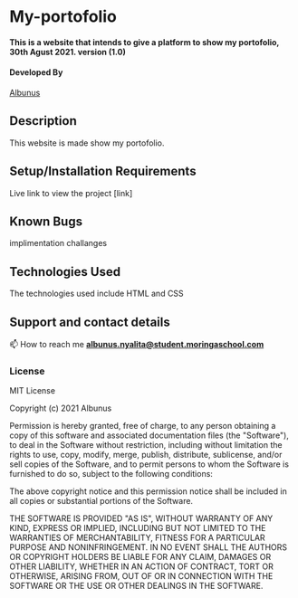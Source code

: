 # My-portofolio

#### This is a website that intends to give a platform to show my portofolio, 30th Agust 2021. version (1.0)
#### Developed By 
[Albunus](https://github.com/albunus)

## Description
 This website is made show my portofolio.
 
## Setup/Installation Requirements

Live link to view the project [link] 

## Known Bugs
implimentation challanges

## Technologies Used
The technologies used include HTML and CSS 

<!-- ## Design of our project -->

## Support and contact details
📫 How to reach me **albunus.nyalita@student.moringaschool.com**
### License
MIT License

Copyright (c) 2021 Albunus

Permission is hereby granted, free of charge, to any person obtaining a copy
of this software and associated documentation files (the "Software"), to deal
in the Software without restriction, including without limitation the rights
to use, copy, modify, merge, publish, distribute, sublicense, and/or sell
copies of the Software, and to permit persons to whom the Software is
furnished to do so, subject to the following conditions:

The above copyright notice and this permission notice shall be included in all
copies or substantial portions of the Software.

THE SOFTWARE IS PROVIDED "AS IS", WITHOUT WARRANTY OF ANY KIND, EXPRESS OR
IMPLIED, INCLUDING BUT NOT LIMITED TO THE WARRANTIES OF MERCHANTABILITY,
FITNESS FOR A PARTICULAR PURPOSE AND NONINFRINGEMENT. IN NO EVENT SHALL THE
AUTHORS OR COPYRIGHT HOLDERS BE LIABLE FOR ANY CLAIM, DAMAGES OR OTHER
LIABILITY, WHETHER IN AN ACTION OF CONTRACT, TORT OR OTHERWISE, ARISING FROM,
OUT OF OR IN CONNECTION WITH THE SOFTWARE OR THE USE OR OTHER DEALINGS IN THE
SOFTWARE.
